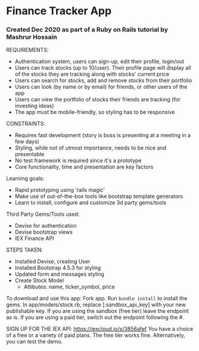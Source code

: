 # Finance Tracker App
### Created Dec 2020 as part of a Ruby on Rails tutorial by Mashrur Hossain

REQUIREMENTS:
* Authentication system, users can sign-up, edit their profile, login/out
* Users can track stocks (up to 10/user). Their profile page will display all of the stocks they are tracking along with stocks' current price
* Users can search for stocks, add and remove stocks from their portfolio
* Users can look (by name or by email) for friends, or other users of the app
* Users can view the portfolio of stocks their friends are tracking (for investing ideas)
* The app must be mobile-friendly, so styling has to be responsive

CONSTRAINTS:
* Requires fast development (story is boss is presenting at a meeting in a few days)
* Styling, while not of utmost importance, needs to be nice and presentable
* No test framework is required since it's a prototype
* Core functionality, time and presentation are key factors

Learning goals:
* Rapid prototyping using 'rails magic'
* Make use of out-of-the-box tools like bootstrap template generators
* Learn to install, configure and customize 3d party gems/tools

Third Party Gems/Tools used:
* Devise for authentication
* Devise bootstrap views
* IEX Finance API

STEPS TAKEN:
* Installed Devise, creating User
* Installed Bootstrap 4.5.3 for styling
* Updated form and messages styling
* Create Stock Model
	* Attibutes: name, ticker_symbol, price

To download and use this app:
Fork app. Run `bundle install` to install the gems. In app/models/stock.rb, replace [:sandbox_api_key] with your new publishable key. If you are using the sandbox (free tier) leave the endpoint as is. If you are using a paid tier, switch out the endpoint following the #.

SIGN UP FOR THE IEX API:
https://iexcloud.io/s/3856afef 
You have a choice of a free or a variety of paid plans.  The free tier works fine. Alternatively, you can test the demo.
<!-- This README would normally document whatever steps are necessary to get the
application up and running. -->

<!-- Things you may want to cover:

* Ruby version

* System dependencies

* Configuration

* Database creation

* Database initialization

* How to run the test suite

* Services (job queues, cache servers, search engines, etc.)

* Deployment instructions

* ... -->
